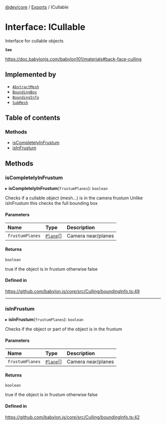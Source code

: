 [@dev/core](../README.md) / [Exports](../modules.md) / ICullable

# Interface: ICullable

Interface for cullable objects

**`See`**

https://doc.babylonjs.com/babylon101/materials#back-face-culling

## Implemented by

- [`AbstractMesh`](../classes/AbstractMesh.md)
- [`BoundingBox`](../classes/BoundingBox.md)
- [`BoundingInfo`](../classes/BoundingInfo.md)
- [`SubMesh`](../classes/SubMesh.md)

## Table of contents

### Methods

- [isCompletelyInFrustum](ICullable.md#iscompletelyinfrustum)
- [isInFrustum](ICullable.md#isinfrustum)

## Methods

### isCompletelyInFrustum

▸ **isCompletelyInFrustum**(`frustumPlanes`): `boolean`

Checks if a cullable object (mesh...) is in the camera frustum
Unlike isInFrustum this checks the full bounding box

#### Parameters

| Name | Type | Description |
| :------ | :------ | :------ |
| `frustumPlanes` | [`Plane`](../classes/Plane.md)[] | Camera near/planes |

#### Returns

`boolean`

true if the object is in frustum otherwise false

#### Defined in

https://github.com/babylon.js/core/src/Culling/boundingInfo.ts:49

___

### isInFrustum

▸ **isInFrustum**(`frustumPlanes`): `boolean`

Checks if the object or part of the object is in the frustum

#### Parameters

| Name | Type | Description |
| :------ | :------ | :------ |
| `frustumPlanes` | [`Plane`](../classes/Plane.md)[] | Camera near/planes |

#### Returns

`boolean`

true if the object is in frustum otherwise false

#### Defined in

https://github.com/babylon.js/core/src/Culling/boundingInfo.ts:42
